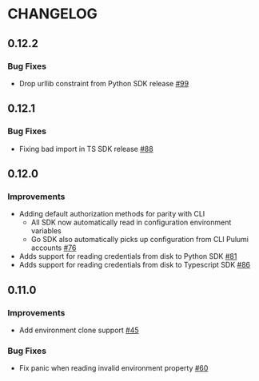 CHANGELOG
=========

## 0.12.2

### Bug Fixes

- Drop urllib constraint from Python SDK release
  [#99](https://github.com/pulumi/esc-sdk/pull/99)

## 0.12.1

### Bug Fixes

- Fixing bad import in TS SDK release
  [#88](https://github.com/pulumi/esc-sdk/pull/88)

## 0.12.0

### Improvements

- Adding default authorization methods for parity with CLI
  - All SDK now automatically read in configuration environment variables
  - Go SDK also automatically picks up configuration from CLI Pulumi accounts
  [#76](https://github.com/pulumi/esc-sdk/pull/76)
- Adds support for reading credentials from disk to Python SDK
  [#81](https://github.com/pulumi/esc-sdk/pull/81)
- Adds support for reading credentials from disk to Typescript SDK
  [#86](https://github.com/pulumi/esc-sdk/pull/86)

## 0.11.0

### Improvements

- Add environment clone support
  [#45](https://github.com/pulumi/esc-sdk/pull/45)

### Bug Fixes

- Fix panic when reading invalid environment property
  [#60](https://github.com/pulumi/esc-sdk/pull/60)
